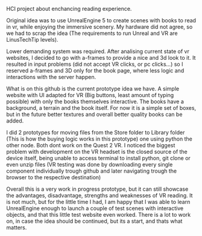 HCI project about enchancing reading experience.

Original idea was to use UnrealEngine 5 to create scenes with books to read in vr, while enjoying the immersive scenery.
My hardware did not agree, so we had to scrap the idea (The requirements to run Unreal and VR are LinusTechTip levels).

Lower demanding system was required.
After analising current state of vr websites, I decided to go with a-frames to provide a nice and 3d look to it.
It resulted in input problems (did not accept VR clicks, or pc clicks...) so I reserved a-frames and 3D only for the book page, where less logic and interactions with the server happen.

What is on this github is the current prototype idea we have.
A simple website with UI adapted for VR (Big buttons, least amount of typing possible) with only the books themselves interactive.
The books have a background, a terrain and the book itself. For now it is a simple set of boxes, but in the future better textures and overall better quality books can be added.

I did 2 prototypes for moving files from the Store folder to Library folder (This is how the buying logic works in this prototype) one using python the other node.
Both dont work on the Quest 2 VR. I noticed the biggest problem with development on the VR headset is the closed source of the device itself,
being unable to access terminal to install python, git clone or even unzip files (VR testing was done by downloading every single component individually trough github 
and later navigating trough the browser to the respective destination)

Overall this is a very work in progress prototype, but it can still showcase the advantages, disadvantage, strengths and weaknesses of VR reading.
It is not much, but for the little time I had, I am happy that I was able to learn UnrealEngine enough to launch a couple of test scenes with interactive objects, 
and that this little test website even worked. There is a lot to work on, in case the idea should be continued, but its a start, and thats what matters.


